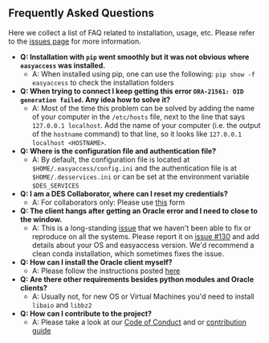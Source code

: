 ## Frequently Asked Questions

Here we collect a list of FAQ related to installation, usage, etc. Please refer to the [issues page](https://github.com/mgckind/easyaccess/issues) for more information.

- **Q: Installation with `pip` went smoothly but it was not obvious where `easyaccess` was installed.**
  - A: When installed using pip, one can use the following: `pip show -f easyaccess` to check the installation folders
- **Q: When trying to connect I keep getting this error `ORA-21561: OID generation failed`. Any idea how to solve it?**
    - A: Most of the time this problem can be solved by adding the name of your computer in the `/etc/hosts` file, next to the line that says `127.0.0.1 localhost`. Add the name of your computer (i.e. the output of the `hostname` command) to that line, so it looks like `127.0.0.1 localhost <HOSTNAME>`.
- **Q: Where is the configuration file and authentication file?**
    - A: By default, the configuration file is located at `$HOME/.easyaccess/config.ini`  and the authentication file is at `$HOME/.desservices.ini` or can be set at the environment variable `$DES_SERVICES`
- **Q: I am a DES Collaborator, where can I reset my credentials?**
  - A: For collaborators only: Please use [this](https://deslogin.wufoo.com/forms/help-me-with-my-desdm-account/) form
- **Q: The client hangs after getting an Oracle error and I need to close to the window.**
  - A: This is a long-standing [issue](https://github.com/mgckind/easyaccess/issues/130) that we haven't been able to fix or reproduce on all the systems. Please report it on [issue #130](https://github.com/mgckind/easyaccess/issues/130) and add details about your OS and easyaccess version. We'd recommend a clean conda installation, which sometimes fixes the issue.
- **Q: How can I install the Oracle client myself?**
  - A: Please follow the instructions posted [here](https://www.oracle.com/technetwork/database/database-technologies/instant-client/overview/index.html)
- **Q: Are there other requirements besides python modules and Oracle clients?**
  - A: Usually not, for new OS or Virtual Machines you'd need to install `libaio` and `libbz2`
- **Q: How can I contribute to the project?**
  - A: Please take a look at our [Code of Conduct](CODE_OF_CONDUCT.md) and or [contribution guide](CONTRIBUTING.md)
  
